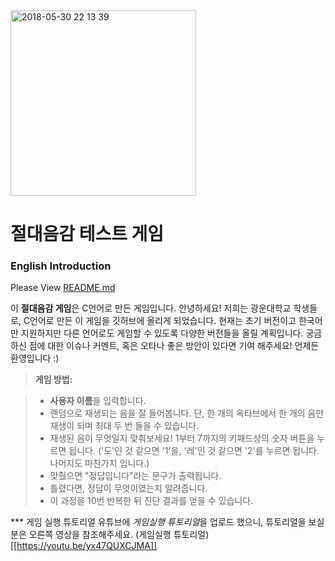 <img width="297" alt="2018-05-30 22 13 39" src="https://user-images.githubusercontent.com/38921656/40873359-58ce0f62-664e-11e8-8d8b-5d8a76cd67df.PNG">

# 절대음감 테스트 게임

### English Introduction
Please View [README.md](https://github.com/kw-ic17/absolute-pitch-game/blob/master/README.md)

이 **절대음감 게임**은 C언어로 만든 게임입니다.
안녕하세요! 저희는 광운대학교 학생들로, C언어로 만든 이 게임을 깃허브에 올리게 되었습니다.
현재는 초기 버전이고 한국어만 지원하지만 다른 언어로도 게임할 수 있도록 다양한 버전들을 올릴 계획입니다.
궁금하신 점에 대한 이슈나 커멘트, 혹은 오타나 좋은 방안이 있다면 기여 해주세요! 언제든 환영입니다 :)

> **게임 방법:**

>- **사용자 이름**을 입력합니다.
>- 랜덤으로 재생되는 음을 잘 들어봅니다. 단, 한 개의 옥타브에서 한 개의 음만 재생이 되며 최대 두 번 들을 수 있습니다.
>- 재생된 음이 무엇일지 맞춰보세요! 1부터 7까지의 키패드상의 숫자 버튼을 누르면 됩니다.
('도'인 것 같으면 '1'을, '레'인 것 같으면 '2'를 누르면 됩니다. 나머지도 마찬가지 입니다.)
>- 맞췄으면 "정답입니다"라는 문구가 출력됩니다.
>- 틀렸다면, 정답이 무엇이였는지 알려줍니다.
>- 이 과정을 10번 반복한 뒤 진단 결과를 얻을 수 있습니다.

*** 게임 실행 튜토리얼
유튜브에 *게임실행 튜토리얼*을 업로드 했으니, 튜토리얼을 보실 분은 오른쪽 영상을 참조해주세요. (게임실행 튜토리얼) [[https://youtu.be/yx47QUXCJMA]]
